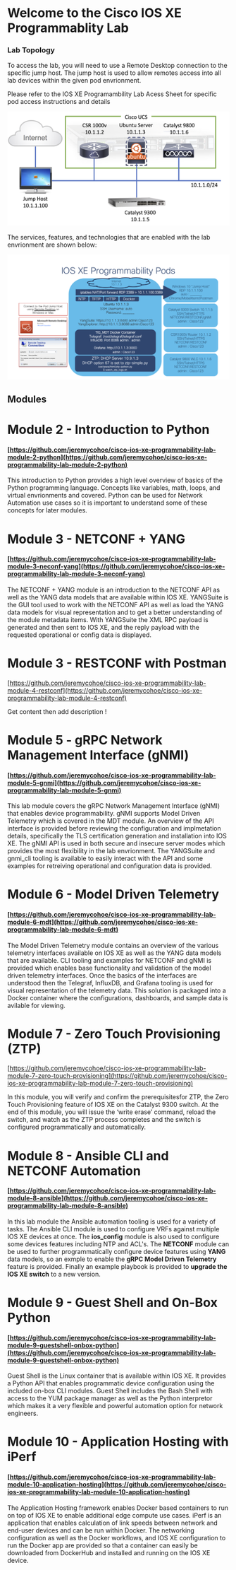 # Welcome to the Cisco IOS XE Programmablity Lab

### Lab Topology
To access the lab, you will need to use a Remote Desktop connection to the specific jump host.  The jump host is used to allow remotes access into all lab devices within the given pod envrionment.

Please refer to the IOS XE Programambility Lab Acess Sheet for specific pod access instructions and details

![](./lab_topology.png)

The services, features, and technologies that are enabled with the lab envrionment are shown below:

![](./pod_details.png)

## Modules

# Module 2 - Introduction to Python
#### [https://github.com/jeremycohoe/cisco-ios-xe-programmability-lab-module-2-python](https://github.com/jeremycohoe/cisco-ios-xe-programmability-lab-module-2-python)

This introduction to Python provides a high level overview of basics of the Python programming language. Concepts like variables, math, loops, and virtual envrionments and covered. Python can be used for Network Automation use cases so it is important to understand some of these concepts for later modules. 

# Module 3 - NETCONF + YANG
#### [https://github.com/jeremycohoe/cisco-ios-xe-programmability-lab-module-3-neconf-yang](https://github.com/jeremycohoe/cisco-ios-xe-programmability-lab-module-3-neconf-yang)

The NETCONF + YANG module is an introduction to the NETCONF API as well as the YANG data models that are available within IOS XE. YANGSuite is the GUI tool used to work with the NETCONF API as well as load the YANG data models for visual representation and to get a better understanding of the module metadata items. With YANGSuite the XML RPC payload is generated and then sent to IOS XE, and the reply payload with the requested operational or config data is displayed.


# Module 3 - RESTCONF with Postman
[https://github.com/jeremycohoe/cisco-ios-xe-programmability-lab-module-4-restconf](https://github.com/jeremycohoe/cisco-ios-xe-programmability-lab-module-4-restconf)

Get content then add description !


# Module 5 - gRPC Network Management Interface (gNMI)
#### [https://github.com/jeremycohoe/cisco-ios-xe-programmability-lab-module-5-gnmi](https://github.com/jeremycohoe/cisco-ios-xe-programmability-lab-module-5-gnmi)

This lab module covers the gRPC Network Management Interface (gNMI) that enables device programmability. gNMI supports Model Driven Telemetry which is covered in the MDT module. An overview of the API interface is provided before reviewing the configuration and implmetation details, specifically the TLS certification generation and installation into IOS XE. The gNMI API is used in both secure and insecure server modes which provides the most flexibility in the lab envrionment. The YANGSuite and gnmi_cli tooling is available to easily interact with the API and some examples for retreiving operational and configuration data is provided.

# Module 6 - Model Driven Telemetry
#### [https://github.com/jeremycohoe/cisco-ios-xe-programmability-lab-module-6-mdt](https://github.com/jeremycohoe/cisco-ios-xe-programmability-lab-module-6-mdt)

The Model Driven Telemetry module contains an overview of the various telemetry interfaces available on IOS XE as well as the YANG data models that are available. CLI tooling and examples for NETCONF and gNMI is provided which enables base functionality and validation of the model driven telemetry interfaces. Once the basics of the interfaces are understood then the Telegraf, InfluxDB, and Grafana tooling is used for visual representation of the telemetry data. This solution is packaged into a Docker container where the configurations, dashboards, and sample data is avilable for viewing.

# Module 7 - Zero Touch Provisioning (ZTP)

[https://github.com/jeremycohoe/cisco-ios-xe-programmability-lab-module-7-zero-touch-provisioning](https://github.com/jeremycohoe/cisco-ios-xe-programmability-lab-module-7-zero-touch-provisioning)

In this module, you will verify and confirm the prerequisitesfor ZTP, the Zero Touch Provisioning feature of IOS XE on the Catalyst 9300 switch. At the end of this module, you will issue the ‘write erase’ command, reload the switch, and watch as the ZTP process completes and the switch is configured programmatically and automatically.


# Module 8 - Ansible CLI and NETCONF Automation

#### [https://github.com/jeremycohoe/cisco-ios-xe-programmability-lab-module-8-ansible](https://github.com/jeremycohoe/cisco-ios-xe-programmability-lab-module-8-ansible)

In this lab module the Ansible automation tooling is used for a variety of tasks. The Ansible CLI module is used to configure VRFs against multiple IOS XE devices at once. The **ios_config**  module is also used to configure some devices features including NTP and ACL's. The **NETCONF** module can be used to further programmatically configure device features using **YANG** data models, so an exmple to enable the **gRPC Model Driven Telemetry** feature is provided. Finally an example playbook is provided to **upgrade the IOS XE switch** to a new version.

# Module 9 - Guest Shell and On-Box Python
#### [https://github.com/jeremycohoe/cisco-ios-xe-programmability-lab-module-9-guestshell-onbox-python](https://github.com/jeremycohoe/cisco-ios-xe-programmability-lab-module-9-guestshell-onbox-python)

Guest Shell is the Linux container that is available within IOS XE. It provides a Python API that enables programmatic device configuration using the included on-box CLI modules. Guest Shell includes the Bash Shell with access to the YUM package manager as well as the Python interpretor which makes it a very flexible and powerful automation option for network engineers.


# Module 10 - Application Hosting with iPerf
#### [https://github.com/jeremycohoe/cisco-ios-xe-programmability-lab-module-10-application-hosting](https://github.com/jeremycohoe/cisco-ios-xe-programmability-lab-module-10-application-hosting)

The Application Hosting framework enables Docker based containers to run on top of IOS XE to enable additional edge compute use cases. iPerf is an application that enables calculation of link speeds between network and end-user devices and can be run within Docker. The networking configuration as well as the Docker workflows, and IOS XE configuration to run the Docker app are provided so that a container can easily be downloaded from DockerHub and installed and running on the IOS XE device.

